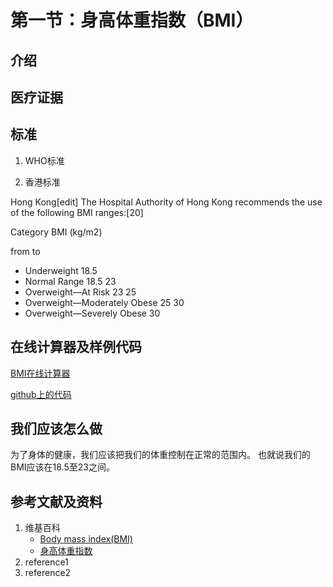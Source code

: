 # 第一节：身高体重指数（BMI）

## 介绍


## 医疗证据

## 标准

1. WHO标准

2. 香港标准

Hong Kong[edit]
The Hospital Authority of Hong Kong recommends the use of the following BMI ranges:[20]

Category	BMI (kg/m2)

from	to

- Underweight		18.5
- Normal Range	18.5	23
- Overweight—At Risk	23	25
- Overweight—Moderately Obese	25	30
- Overweight—Severely Obese	30	

## 在线计算器及样例代码

[BMI在线计算器](https://jsfiddle.net/quanbinn/fw58yv18/)

[github上的代码](https://github.com/quanbinn/Basic-Health-Knowledge-We-Need-To-Learn/tree/master/chapters/%E9%99%84%E5%BD%95-code/bmi)

## 我们应该怎么做
为了身体的健康，我们应该把我们的体重控制在正常的范围内。 也就说我们的BMI应该在18.5至23之间。

## 参考文献及资料
1. 维基百科
	- [Body mass index(BMI) ](https://en.wikipedia.org/wiki/Body_mass_index)
	- [身高体重指数](https://zh.wikipedia.org/wiki/%E8%BA%AB%E9%AB%98%E9%AB%94%E9%87%8D%E6%8C%87%E6%95%B8)
2. reference1
3. reference2